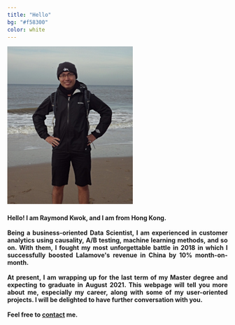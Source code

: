 ```yaml
---
title: "Hello"
bg: "#f58300"
color: white
---
```


![raymond](img/raymond.jpg)

<div style="text-align: justify"><h4>
Hello! I am Raymond Kwok, and I am from Hong Kong. 
<br>
<br>
Being a business-oriented Data Scientist, I am experienced in customer analytics using causality, A/B testing, machine learning methods, and so on. With them, I fought my most unforgettable battle in 2018 in which I successfully boosted Lalamove's revenue in China by 10% month-on-month. 
<br>
<br>
At present, I am wrapping up for the last term of my Master degree and expecting to graduate in August 2021. This webpage will tell you more about me, especially my career, along with some of my user-oriented projects. I will be delighted to have further conversation with you. 
<br>
<br>
Feel free to <a href="#resume_links" class="external_links">contact</a> me.
</h4></div>